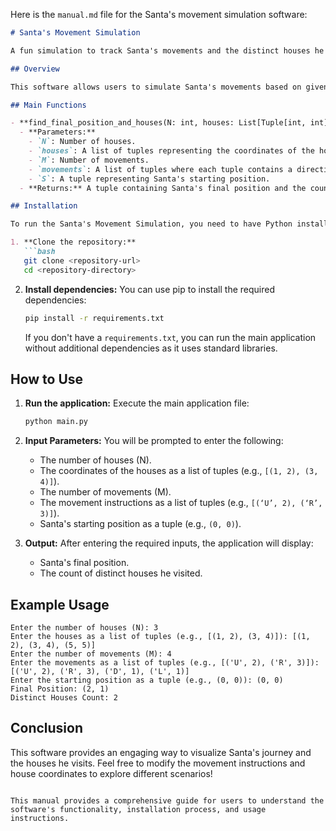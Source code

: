 Here is the `manual.md` file for the Santa's movement simulation software:

```markdown
# Santa's Movement Simulation

A fun simulation to track Santa's movements and the distinct houses he visits during his journey.

## Overview

This software allows users to simulate Santa's movements based on given instructions and track the distinct houses he passes through or arrives at. The main function, `find_final_position_and_houses`, processes the input parameters and calculates Santa's final position along with the count of distinct houses visited.

## Main Functions

- **find_final_position_and_houses(N: int, houses: List[Tuple[int, int]], M: int, movements: List[Tuple[str, int]], S: Tuple[int, int])**
  - **Parameters:**
    - `N`: Number of houses.
    - `houses`: A list of tuples representing the coordinates of the houses.
    - `M`: Number of movements.
    - `movements`: A list of tuples where each tuple contains a direction and a distance.
    - `S`: A tuple representing Santa's starting position.
  - **Returns:** A tuple containing Santa's final position and the count of distinct houses visited.

## Installation

To run the Santa's Movement Simulation, you need to have Python installed on your machine. Follow these steps to set up the environment:

1. **Clone the repository:**
   ```bash
   git clone <repository-url>
   cd <repository-directory>
   ```

2. **Install dependencies:**
   You can use pip to install the required dependencies:
   ```bash
   pip install -r requirements.txt
   ```

   If you don't have a `requirements.txt`, you can run the main application without additional dependencies as it uses standard libraries.

## How to Use

1. **Run the application:**
   Execute the main application file:
   ```bash
   python main.py
   ```

2. **Input Parameters:**
   You will be prompted to enter the following:
   - The number of houses (N).
   - The coordinates of the houses as a list of tuples (e.g., `[(1, 2), (3, 4)]`).
   - The number of movements (M).
   - The movement instructions as a list of tuples (e.g., `[(‘U’, 2), (‘R’, 3)]`).
   - Santa's starting position as a tuple (e.g., `(0, 0)`).

3. **Output:**
   After entering the required inputs, the application will display:
   - Santa's final position.
   - The count of distinct houses he visited.

## Example Usage

```
Enter the number of houses (N): 3
Enter the houses as a list of tuples (e.g., [(1, 2), (3, 4)]): [(1, 2), (3, 4), (5, 5)]
Enter the number of movements (M): 4
Enter the movements as a list of tuples (e.g., [('U', 2), ('R', 3)]): [('U', 2), ('R', 3), ('D', 1), ('L', 1)]
Enter the starting position as a tuple (e.g., (0, 0)): (0, 0)
Final Position: (2, 1)
Distinct Houses Count: 2
```

## Conclusion

This software provides an engaging way to visualize Santa's journey and the houses he visits. Feel free to modify the movement instructions and house coordinates to explore different scenarios!
```

This manual provides a comprehensive guide for users to understand the software's functionality, installation process, and usage instructions.